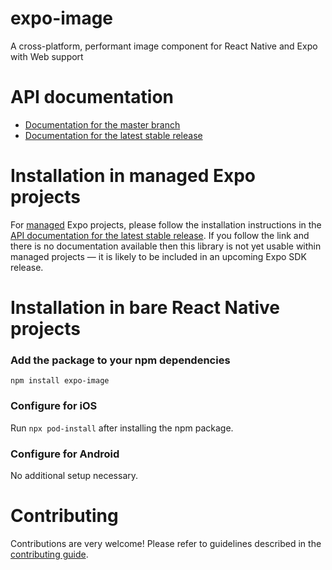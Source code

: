 # expo-image

A cross-platform, performant image component for React Native and Expo with Web support

# API documentation

- [Documentation for the master branch](https://github.com/expo/expo/blob/master/docs/pages/versions/unversioned/sdk/image.md)
- [Documentation for the latest stable release](https://docs.expo.io/versions/latest/sdk/image/)

# Installation in managed Expo projects

For [managed](https://docs.expo.io/versions/latest/introduction/managed-vs-bare/) Expo projects, please follow the installation instructions in the [API documentation for the latest stable release](https://docs.expo.io/versions/latest/sdk/image/). If you follow the link and there is no documentation available then this library is not yet usable within managed projects &mdash; it is likely to be included in an upcoming Expo SDK release.

# Installation in bare React Native projects

### Add the package to your npm dependencies

```
npm install expo-image
```

### Configure for iOS

Run `npx pod-install` after installing the npm package.

### Configure for Android

No additional setup necessary.

# Contributing

Contributions are very welcome! Please refer to guidelines described in the [contributing guide](https://github.com/expo/expo#contributing).
